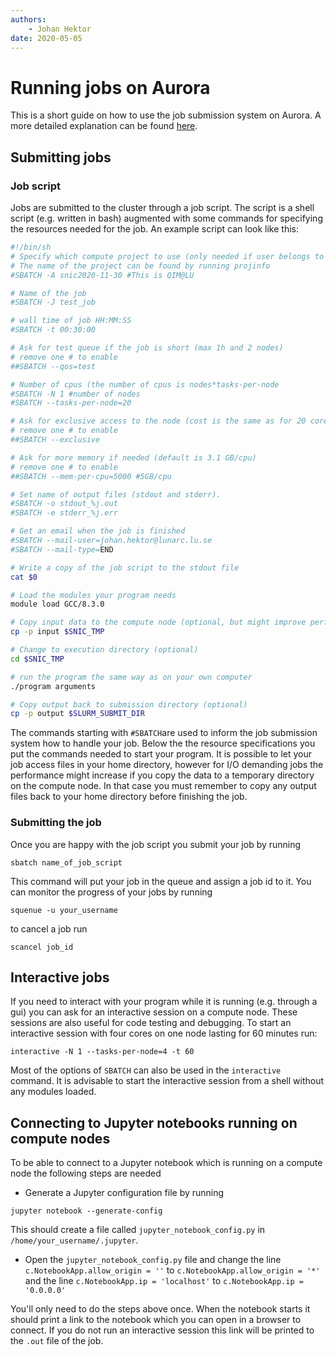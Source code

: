 ```yaml
---
authors:
    - Johan Hektor
date: 2020-05-05
---
```

# Running jobs on Aurora
This is a short guide on how to use the job submission system on Aurora.
A more detailed explanation can be found [here](https://lunarc-documentation.readthedocs.io/en/latest/batch_system/).

## Submitting jobs
### Job script
Jobs are submitted to the cluster through a job script.
The script is a shell script (e.g. written in bash) augmented with some commands for specifying the resources needed for the job.
An example script can look like this:
```bash
#!/bin/sh
# Specify which compute project to use (only needed if user belongs to several projects)
# The name of the project can be found by running projinfo
#SBATCH -A snic2020-11-30 #This is QIM@LU

# Name of the job
#SBATCH -J test_job

# wall time of job HH:MM:SS
#SBATCH -t 00:30:00

# Ask for test queue if the job is short (max 1h and 2 nodes)
# remove one # to enable
##SBATCH --qos=test

# Number of cpus (the number of cpus is nodes*tasks-per-node
#SBATCH -N 1 #number of nodes
#SBATCH --tasks-per-node=20

# Ask for exclusive access to the node (cost is the same as for 20 cores)
# remove one # to enable
##SBATCH --exclusive

# Ask for more memory if needed (default is 3.1 GB/cpu)
# remove one # to enable
##SBATCH --mem-per-cpu=5000 #5GB/cpu

# Set name of output files (stdout and stderr).
#SBATCH -o stdout_%j.out
#SBATCH -e stderr_%j.err

# Get an email when the job is finished
#SBATCH --mail-user=johan.hektor@lunarc.lu.se
#SBATCH --mail-type=END

# Write a copy of the job script to the stdout file
cat $0

# Load the modules your program needs
module load GCC/8.3.0

# Copy input data to the compute node (optional, but might improve performance for I/O intensive jobs)
cp -p input $SNIC_TMP

# Change to execution directory (optional)
cd $SNIC_TMP

# run the program the same way as on your own computer
./program arguments

# Copy output back to submission directory (optional)
cp -p output $SLURM_SUBMIT_DIR
```
The commands starting with ```#SBATCH```are used to inform the job submission system how to handle your job.
Below the the resource specifications you put the commands needed to start your program.
It is possible to let your job access files in your home directory, however for I/O demanding jobs the performance might increase if you copy the data to a temporary directory on the compute node.
In that case you must remember to copy any output files back to your home directory before finishing the job.

### Submitting the job
Once you are happy with the job script you submit your job by running
```
sbatch name_of_job_script
```
This command will put your job in the queue and assign a job id to it.
You can monitor the progress of your jobs by running
```
squenue -u your_username
```
to cancel a job run
```
scancel job_id
```
## Interactive jobs
If you need to interact with your program while it is running (e.g. through a gui) you can ask for an interactive session on a compute node.
These sessions are also useful for code testing and debugging.
To start an interactive session with four cores on one node lasting for 60 minutes run:
```
interactive -N 1 --tasks-per-node=4 -t 60
```
Most of the options of ```SBATCH``` can also be used in the ```interactive``` command.
It is advisable to start the interactive session from a shell without any modules loaded.

## Connecting to Jupyter notebooks running on compute nodes
To be able to connect to a Jupyter notebook which is running on a compute node the following steps are needed

* Generate a Jupyter configuration file by running
```
jupyter notebook --generate-config
```
This should create a file called ```jupyter_notebook_config.py``` in ```/home/your_username/.jupyter```.

* Open the ```jupyter_notebook_config.py``` file and change the line ```c.NotebookApp.allow_origin = ''``` to ```c.NotebookApp.allow_origin = '*'``` and the line ```c.NotebookApp.ip = 'localhost'``` to ```c.NotebookApp.ip = '0.0.0.0'```

You'll only need to do the steps above once.
When the notebook starts it should print a link to the notebook which you can open in a browser to connect.
If you do not run an interactive session this link will be printed to the ```.out``` file of the job.
